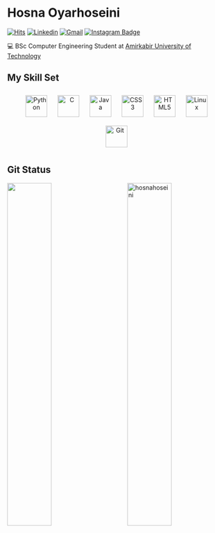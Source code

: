 <h1> Hosna Oyarhoseini </h1>

[![Hits](https://hits.seeyoufarm.com/api/count/incr/badge.svg?url=https%3A%2F%2Fgithub.com%2Fhosnahoseini%2Fhosnahoseini&count_bg=%2379C83D&title_bg=%23555555&icon=&icon_color=%23E7E7E7&title=Profile+Views&edge_flat=false)](https://hits.seeyoufarm.com)
[![Linkedin](https://img.shields.io/badge/-LinkedIn-blue?style=flat&logo=Linkedin&logoColor=white)](https://www.linkedin.com/in/hosna-oyarhoseini/)
[![Gmail](https://img.shields.io/badge/-Gmail-c14438?style=flat&logo=Gmail&logoColor=white)](mailto:hosna.hoseini@gmail.com)
[![Instagram Badge](https://img.shields.io/badge/-Instagram-purple?logo=instagram&logoColor=white&link=https://instagram.com/hosna_oyar/)](https://www.instagram.com/hosna_oyar)
<!-- [![Github](https://img.shields.io/github/followers/hosnahoseini?label=Follow&style=social)](https://github.com/hosnahoseini) -->

💻  BSc Computer Engineering Student at [Amirkabir University of Technology](https://aut.ac.ir/en)


## My Skill Set
<div align = "center">
<img style="margin: 10px" src="https://profilinator.rishav.dev/skills-assets/python-original.svg" alt="Python" height="50" />  
<img style="margin: 10px" src="https://profilinator.rishav.dev/skills-assets/c-original.svg" alt="C" height="50" /> 
<img style="margin: 10px" src="https://profilinator.rishav.dev/skills-assets/java-original-wordmark.svg" alt="Java" height="50" />  
<img style="margin: 10px" src="https://profilinator.rishav.dev/skills-assets/css3-original-wordmark.svg" alt="CSS3" height="50" />  
<img style="margin: 10px" src="https://profilinator.rishav.dev/skills-assets/html5-original-wordmark.svg" alt="HTML5" height="50" /> 
<img style="margin: 10px" src="https://profilinator.rishav.dev/skills-assets/linux-original.svg" alt="Linux" height="50" />  
<img style="margin: 10px" src="https://profilinator.rishav.dev/skills-assets/git-scm-icon.svg" alt="Git" height="50" />  

</div>


## Git Status

<div>
<!--   <img width="45%" align="left" src="https://github-readme-stats.vercel.app/api/top-langs?username=hosnahoseini&show_icons=true&locale=en&layout=compact" alt="hosnahoseini" /> -->
  <img width="45%"  src="https://github-readme-streak-stats.herokuapp.com/?user=hosnahoseini&" alt="hosnahoseini" align="right" /> 
  <img width="45%"  src="https://github-readme-stats.vercel.app/api?username=hosnahoseini&show_icons=true&count_private=true&hide_border=true" align="left" />

</div>

<!----------------------------->
<!-- COMMENTED FOR LATER USE -->
<!----------------------------->

<!-- STATISTICS -->
<!-- [![Anurag's github stats](https://github-readme-stats.vercel.app/api?username=hejazizo&show_icons=true&count_private=true&include_all_commits=true&theme=dracula)](https://github.com/hejazizo)
 -->
<!-- MEDIUM & BUY ME A COFFEE -->
<!-- 
[![Stackoverflow](https://github.com/Rishit-dagli/Rishit-dagli/blob/master/badges/stackoverflow.svg)](https://stackoverflow.com/users/11878567/rishit-dagli)
 -->
<!--  [![Buy Me A Coffee](https://img.shields.io/badge/-Buy%20Me%20A%20Coffee-db4c4c?style=flat&logo=buy-me-a-coffee&logoColor=ffffff&link=https://ko-fi.com/dinhanhthi)](https://ko-fi.com/dinhanhthi) -->




